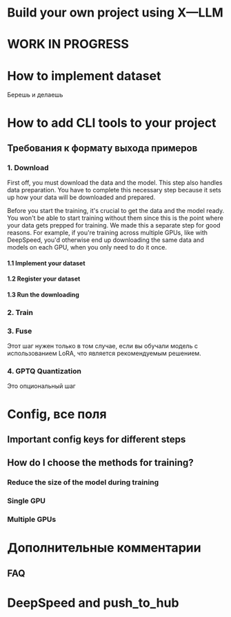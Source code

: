 # Build your own project using X—LLM

# WORK IN PROGRESS

# How to implement dataset

Берешь и делаешь

# How to add CLI tools to your project

## Требования к формату выхода примеров

### 1. Download

First off, you must download the data and the model. This step also handles data preparation. You have to complete this
necessary step because it sets up how your data will be downloaded and prepared.

Before you start the training, it's crucial to get the data and the model ready. You won't be able to start training
without them since this is the point where your data gets prepped for training. We made this a separate step for good
reasons. For example, if you're training across multiple GPUs, like with DeepSpeed, you'd otherwise end up downloading
the same data and models on each GPU, when you only need to do it once.

#### 1.1 Implement your dataset

#### 1.2 Register your dataset

#### 1.3 Run the downloading

### 2. Train

### 3. Fuse

Этот шаг нужен только в том случае, если вы обучали модель с использованием LoRA, что является рекомендуемым решением.

### 4. GPTQ Quantization

Это опциональный шаг

# Config, все поля

## Important config keys for different steps

## How do I choose the methods for training?

### Reduce the size of the model during training

### Single GPU

### Multiple GPUs

# Дополнительные комментарии

## FAQ

# DeepSpeed and push_to_hub
